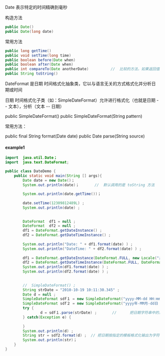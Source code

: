 
Date 表示特定的时间精确到毫秒

构造方法
```java
public Date()
public Date(long date)
```

常用方法
```java
public long getTime()
public void setTime(long time)
public boolean before(Date when)
public boolean after(Date when)
public int compareTo(Date anotherDate)          //  比较的方法，如果返回值小于0，则时间表示在之前，若大于0则表示在之后
public String toString()
``` 

DateFormat  是日期 时间格式化抽象类，它以与语言无关的方式格式化并分析日期或时间

日期 时间格式化子类（如：SimpleDateFormat）允许进行格式化（也就是日期 -- 文本），分析（文本 -- 日期）

public SimpleDateFormat()
public SimpleDateFormat(String pattern)

常用方法：
    
public final String format(Date date)
public Date parse(String source)
        



#### example1

```java
import  java.util.Date；
import  java.text.DateFormat; 

public class DateDemo {
    public static void main(String [] args){
        Date date = new Date()；
        System.out.println(date)；       //  默认调用的是 toString 方法      中国标准时间
        
        System.out.println(date.getTime())；
        
        date.setTime(12309812489L) ;
        System.out.println(date) ; 
        
        
        DateFormat  df1 = null ; 
        DateFormat  df2 = null ;
        df1 = DateFormat.getDateInstance() ;
        df2 = DateFormat.getDateTimeInstance() ;
        
        System.out.println("Date: " + df1.format(date) ) ;
        System.out.println("DateTime: " + df2.format(date) ) ;
        
        df1 = DateFormat.getDateInstance(DateFormat.FULL, new Locale("zh", "CN")) ; 
        df2 = DateFormat.getDateTimeInstance(DateFormat.FULL, DateFormat.FULL, new Locale("zh", "CN")) ;                
        System.out.println(df1.format(date) ) ; 
        System.out.println(df2.format(date) ) ;
        
        
        //  SimpleDateFormat() ; 
        String strDate = "2010-10-19 10:11:30.345" ; 
        Date d = null ; 
        SimpleDateFormat sdf１ = new SimpleDateFormat("yyyy-MM-dd HH:mm:ss.SSS") ;                 
        SimpleDateFormat sdf２ = new SimpleDateFormat("yyyy年-MM月-dd日 HH:mm:ss.SSS") ;                 
        try {                
                d = sdf１.parse(strDate) ;       //      把日期字符串中的日期部分抽取出来生成一个Date 对象
        } catch(Exception e) {
                                
        }                
        System.out.println(d) ;     
        String str = sdf2.format(d) ;  // 把日期按指定的模板格式化输出为字符串            
        System.out.println(str)；        
    }
}
```

